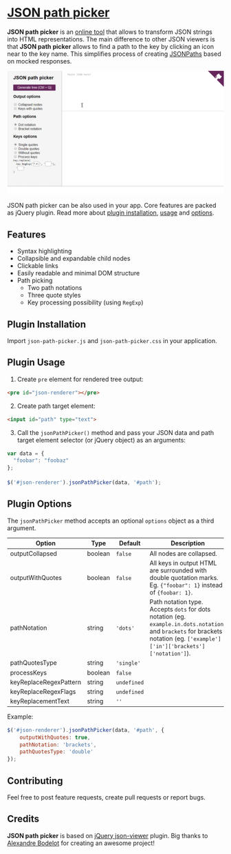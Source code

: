 # [JSON path picker](https://piotros.github.io/json-path-picker/)

**JSON path picker** is an [online tool](https://piotros.github.io/json-path-picker/) that allows to transform JSON strings into HTML representations.
The main difference to other JSON viewers is that **JSON path picker** allows to find a path to the key by clicking an icon near to the key name. 
This simplifies process of creating [JSONPaths](http://goessner.net/articles/JsonPath/) based on mocked responses.
 
![JSON path picker demo](json-path-picker.gif)
 
JSON path picker can be also used in your app. Core features are packed as jQuery plugin. Read more about [plugin installation](#plugin-installation), [usage](#plugin-usage) and [options](#plugin-options).

## Features

- Syntax highlighting
- Collapsible and expandable child nodes
- Clickable links
- Easily readable and minimal DOM structure
- Path picking
  * Two path notations
  * Three quote styles
  * Key processing possibility (using `RegExp`)

## Plugin Installation

Import `json-path-picker.js` and `json-path-picker.css` in your application.

## Plugin Usage

1. Create `pre` element for rendered tree output:
```html
<pre id="json-renderer"></pre>
```

2. Create path target element:
```html
<input id="path" type="text">
```

3. Call the `jsonPathPicker()` method and pass your JSON data and path target element selector (or jQuery object) as an arguments:
```js
var data = {
  "foobar": "foobaz"
};

$('#json-renderer').jsonPathPicker(data, '#path');
```

## Plugin Options

The `jsonPathPicker` method accepts an optional `options` object as a third argument.

| Option                     | Type      | Default         | Description                                              |
|----------------------------|-----------|-----------------|----------------------------------------------------------|
| outputCollapsed            | boolean   | `false`         | All nodes are collapsed.                                 |
| outputWithQuotes           | boolean   | `false`         | All keys in output HTML are surrounded with double quotation marks. Eg. `{"foobar": 1}` instead of `{foobar: 1}`.                                                             |
| pathNotation               | string    | `'dots'`        | Path notation type. Accepts `dots` for dots notation (eg. `example.in.dots.notation`) and `brackets` for brackets notation (eg. `['example']['in']['brackets']['notation']`). |
| pathQuotesType             | string    | `'single'`      |  |
| processKeys                | boolean   | `false`         |  |
| keyReplaceRegexPattern     | string    | `undefined`     |  |
| keyReplaceRegexFlags       | string    | `undefined`     |  |
| keyReplacementText         | string    | `''`            |  |


Example:

```js
$('#json-renderer').jsonPathPicker(data, '#path', {
    outputWithQuotes: true,
    pathNotation: 'brackets',
    pathQuotesType: 'double'
});
```
## Contributing
Feel free to post feature requests, create pull requests or report bugs.

## Credits
**JSON path picker** is based on [jQuery json-viewer](https://github.com/abodelot/jquery.json-viewer) plugin.
Big thanks to [Alexandre Bodelot](https://github.com/abodelot) for creating an awesome project!

